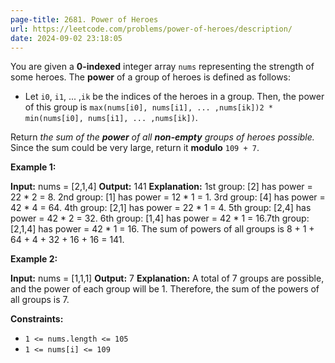 ```yaml
---
page-title: 2681. Power of Heroes
url: https://leetcode.com/problems/power-of-heroes/description/
date: 2024-09-02 23:18:05
---
```

You are given a **0-indexed** integer array `nums` representing the strength of some heroes. The **power** of a group of heroes is defined as follows:

-   Let `i0`, `i1`, ... ,`ik` be the indices of the heroes in a group. Then, the power of this group is `max(nums[i0], nums[i1], ... ,nums[ik])2 * min(nums[i0], nums[i1], ... ,nums[ik])`.

Return *the sum of the **power** of all **non-empty** groups of heroes possible.* Since the sum could be very large, return it **modulo** `109 + 7`.

**Example 1:**

**Input:** nums = \[2,1,4\]
**Output:** 141
**Explanation:** 
1st group: \[2\] has power = 22 \* 2 = 8.
2nd group: \[1\] has power = 12 \* 1 = 1. 
3rd group: \[4\] has power = 42 \* 4 = 64. 
4th group: \[2,1\] has power = 22 \* 1 = 4. 
5th group: \[2,4\] has power = 42 \* 2 = 32. 
6th group: \[1,4\] has power = 42 \* 1 = 16. 
​​​​​​​7th group: \[2,1,4\] has power = 42​​​​​​​ \* 1 = 16. 
The sum of powers of all groups is 8 + 1 + 64 + 4 + 32 + 16 + 16 = 141.

**Example 2:**

**Input:** nums = \[1,1,1\]
**Output:** 7
**Explanation:** A total of 7 groups are possible, and the power of each group will be 1. Therefore, the sum of the powers of all groups is 7.

**Constraints:**

-   `1 <= nums.length <= 105`
-   `1 <= nums[i] <= 109`